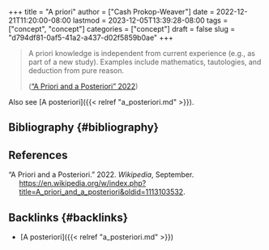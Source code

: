 +++
title = "A priori"
author = ["Cash Prokop-Weaver"]
date = 2022-12-21T11:20:00-08:00
lastmod = 2023-12-05T13:39:28-08:00
tags = ["concept", "concept"]
categories = ["concept"]
draft = false
slug = "d794df81-0af5-41a2-a437-d02f5859b0ae"
+++

> A priori knowledge is independent from current experience (e.g., as part of a new study). Examples include mathematics, tautologies, and deduction from pure reason.
>
> (<a href="#citeproc_bib_item_1">“A Priori and a Posteriori” 2022</a>)

Also see [A posteriori]({{< relref "a_posteriori.md" >}}).


## Bibliography {#bibliography}

## References

<style>.csl-entry{text-indent: -1.5em; margin-left: 1.5em;}</style><div class="csl-bib-body">
  <div class="csl-entry"><a id="citeproc_bib_item_1"></a>“A Priori and a Posteriori.” 2022. <i>Wikipedia</i>, September. <a href="https://en.wikipedia.org/w/index.php?title=A_priori_and_a_posteriori&oldid=1113103532">https://en.wikipedia.org/w/index.php?title=A_priori_and_a_posteriori&#38;oldid=1113103532</a>.</div>
</div>


## Backlinks {#backlinks}

-   [A posteriori]({{< relref "a_posteriori.md" >}})
